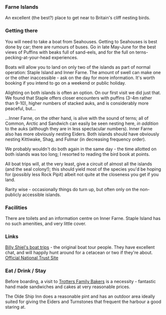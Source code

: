 ### Farne Islands

An excellent (the best?) place to get near to Britain's cliff nesting
birds.

### Getting there

You will need to take a boat from Seahouses. Getting to Seahouses is
best done by car; there are rumours of buses. Go in late May-June for
the best views of Puffins with beaks full of sand-eels, and for the
full on terns-pecking-at-your-head experiences.

Boats will allow you to land on only two of the islands as part of
normal operation: Staple Island and Inner Farne. The amount of swell
can make one or the other inaccessible - ask on the day for more
information. It's worth booking if you intend to go on a weekend or
public holiday.

Alighting on both islands is often an option. On our first visit we
did just that. We found that Staple offers closer encounters with
puffins (3-4m rather than 9-10), higher numbers of stacked auks, and
is considerably more peaceful, but... 

...Inner Farne, on the other hand, is alive with the sound of terns; all
of Common, Arctic and Sandwich can easily be seen nesting here, _in
addition_ to the auks (although they are in less spectacular
numbers). Inner Farne also has more obviously nesting Eiders. Both
islands should have obviously nesting Kittiwake, Shag, and Fulmar (in
decreasing frequency order).

We probably wouldn't do both again in the same day - the time allotted
on both islands was too long; I resorted to reading the bird book at
points.

All boat trips will, at the very least, give a circuit of almost all
the islands (and the seal colony!); this should yield most of the
species you'd be hoping for (possibly less Rock Pipit) albeit not
quite at the closeness you get if you land.

Rarity wise - occasionally things do turn up, but often only on the
non-publicly accessible islands.

### Facilities

There are toilets and an information centre on Inner Farne. Staple
Island has no such amenities, and very little cover.

### Links

[Billy Shiel's boat trips](http://www.farne-islands.com/) - the
original boat tour people. They have excellent chat, and will happily
hunt around for a cetacean or two if they're about.
[Official National Trust Site](https://www.nationaltrust.org.uk/farne-islands)

### Eat / Drink / Stay

Before boarding, a visit to [Trotters Family
Bakers](http://www.trottersfamilybakers.co.uk/index.php?page=seahouses-shop)
is a necessity - fantastic hand made sandwiches and cakes at very reasonable
prices.

The Olde Ship Inn does a reasonable pint and has an outdoor area
ideally suited for giving the Eiders and Turnstones that frequent the
harbour a good staring at.